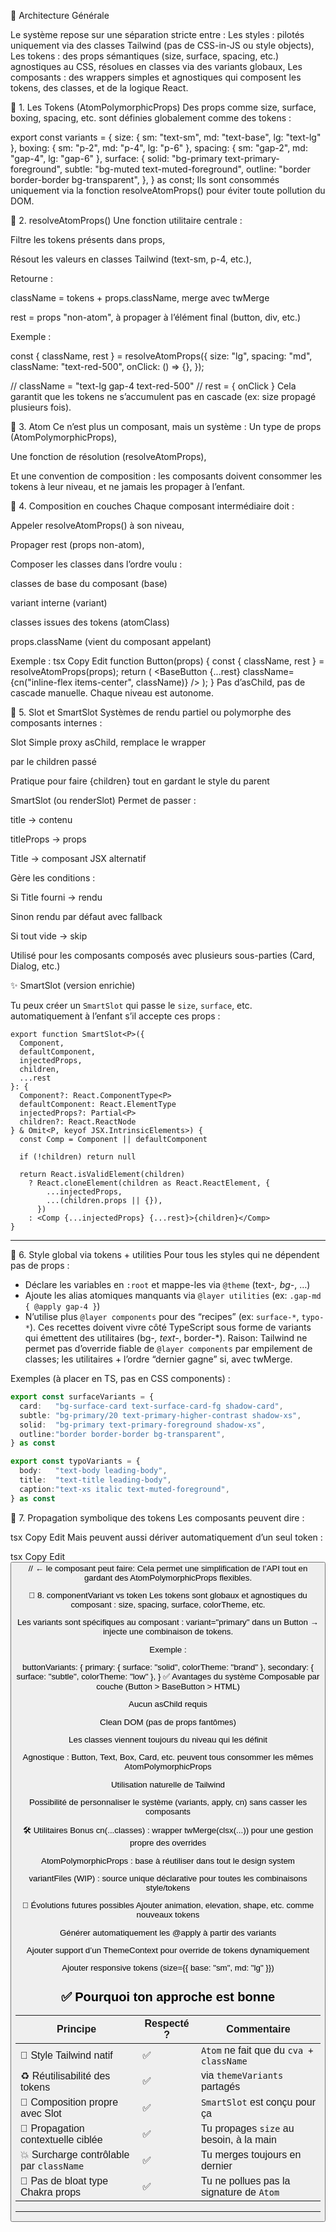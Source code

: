 🧠 Architecture Générale

Le système repose sur une séparation stricte entre :
Les styles : pilotés uniquement via des classes Tailwind (pas de CSS-in-JS ou style objects),
Les tokens : des props sémantiques (size, surface, spacing, etc.) agnostiques au CSS, résolues en classes via des variants globaux,
Les composants : des wrappers simples et agnostiques qui composent les tokens, des classes, et de la logique React.

🧩 1. Les Tokens (AtomPolymorphicProps)
Des props comme size, surface, boxing, spacing, etc. sont définies globalement comme des tokens :


export const variants = {
  size:    { sm: "text-sm", md: "text-base", lg: "text-lg" },
  boxing:  { sm: "p-2", md: "p-4", lg: "p-6" },
  spacing: { sm: "gap-2", md: "gap-4", lg: "gap-6" },
  surface: {
    solid:   "bg-primary text-primary-foreground",
    subtle:  "bg-muted text-muted-foreground",
    outline: "border border-border bg-transparent",
  },
} as const;
Ils sont consommés uniquement via la fonction resolveAtomProps() pour éviter toute pollution du DOM.

🧪 2. resolveAtomProps()
Une fonction utilitaire centrale :

Filtre les tokens présents dans props,

Résout les valeurs en classes Tailwind (text-sm, p-4, etc.),

Retourne :

className = tokens + props.className, merge avec twMerge

rest = props "non-atom", à propager à l’élément final (button, div, etc.)

Exemple :

const { className, rest } = resolveAtomProps({
  size: "lg",
  spacing: "md",
  className: "text-red-500",
  onClick: () => {},
});

// className = "text-lg gap-4 text-red-500"
// rest = { onClick }
Cela garantit que les tokens ne s’accumulent pas en cascade (ex: size propagé plusieurs fois).

🧱 3. Atom
Ce n’est plus un composant, mais un système :
Un type de props (AtomPolymorphicProps),

Une fonction de résolution (resolveAtomProps),

Et une convention de composition : les composants doivent consommer les tokens à leur niveau, et ne jamais les propager à l’enfant.

🧬 4. Composition en couches
Chaque composant intermédiaire doit :

Appeler resolveAtomProps() à son niveau,

Propager rest (props non-atom),

Composer les classes dans l’ordre voulu :

classes de base du composant (base)

variant interne (variant)

classes issues des tokens (atomClass)

props.className (vient du composant appelant)

Exemple :
tsx
Copy
Edit
function Button(props) {
  const { className, rest } = resolveAtomProps(props);
  return (
    <BaseButton
      {...rest}
      className={cn("inline-flex items-center", className)}
    />
  );
}
Pas d’asChild, pas de cascade manuelle. Chaque niveau est autonome.

🧭 5. Slot et SmartSlot
Systèmes de rendu partiel ou polymorphe des composants internes :

Slot
Simple proxy asChild, remplace le wrapper <div> par le children passé

Pratique pour faire <Slot>{children}</Slot> tout en gardant le style du parent

SmartSlot (ou renderSlot)
Permet de passer :

title → contenu

titleProps → props

Title → composant JSX alternatif

Gère les conditions :

Si Title fourni → rendu

Sinon rendu par défaut avec fallback

Si tout vide → skip

Utilisé pour les composants composés avec plusieurs sous-parties (Card, Dialog, etc.)

✨ SmartSlot (version enrichie)

Tu peux créer un `SmartSlot` qui passe le `size`, `surface`, etc. automatiquement à l’enfant s’il accepte ces props :

```tsx
export function SmartSlot<P>({
  Component,
  defaultComponent,
  injectedProps,
  children,
  ...rest
}: {
  Component?: React.ComponentType<P>
  defaultComponent: React.ElementType
  injectedProps?: Partial<P>
  children?: React.ReactNode
} & Omit<P, keyof JSX.IntrinsicElements>) {
  const Comp = Component || defaultComponent

  if (!children) return null

  return React.isValidElement(children)
    ? React.cloneElement(children as React.ReactElement, {
        ...injectedProps,
        ...(children.props || {}),
      })
    : <Comp {...injectedProps} {...rest}>{children}</Comp>
}
```

---



🎨 6. Style global via tokens + utilities
Pour tous les styles qui ne dépendent pas de props :

- Déclare les variables en `:root` et mappe-les via `@theme` (text-*, bg-*, …)
- Ajoute les alias atomiques manquants via `@layer utilities` (ex: `.gap-md { @apply gap-4 }`)
- N’utilise plus `@layer components` pour des “recipes” (ex: `surface-*`, `typo-*`). Ces recettes doivent vivre côté TypeScript sous forme de variants qui émettent des utilitaires (bg-*, text-*, border-*). Raison: Tailwind ne permet pas d’override fiable de `@layer components` par empilement de classes; les utilitaires + l’ordre “dernier gagne” si, avec twMerge.

Exemples (à placer en TS, pas en CSS components) :
```ts
export const surfaceVariants = {
  card:   "bg-surface-card text-surface-card-fg shadow-card",
  subtle: "bg-primary/20 text-primary-higher-contrast shadow-xs",
  solid:  "bg-primary text-primary-foreground shadow-xs",
  outline:"border border-border bg-transparent",
} as const

export const typoVariants = {
  body:   "text-body leading-body",
  title:  "text-title leading-body",
  caption:"text-xs italic text-muted-foreground",
} as const
```

🎯 7. Propagation symbolique des tokens
Les composants peuvent dire :

tsx
Copy
Edit
<Box size="md" boxing="md" spacing="md" />
Mais peuvent aussi dériver automatiquement d’un seul token :

tsx
Copy
Edit
<Button size="lg" /> // ← le composant peut faire:
<Box size="lg" spacing="lg" boxing="lg" />
Cela permet une simplification de l’API tout en gardant des AtomPolymorphicProps flexibles.

🧩 8. componentVariant vs token
Les tokens sont globaux et agnostiques du composant : size, spacing, surface, colorTheme, etc.

Les variants sont spécifiques au composant : variant="primary" dans un Button → injecte une combinaison de tokens.

Exemple :

buttonVariants: {
  primary:   { surface: "solid",   colorTheme: "brand" },
  secondary: { surface: "subtle",  colorTheme: "low" },
}
✅ Avantages du système
Composable par couche (Button > BaseButton > HTML)

Aucun asChild requis

Clean DOM (pas de props fantômes)

Les classes viennent toujours du niveau qui les définit

Agnostique : Button, Text, Box, Card, etc. peuvent tous consommer les mêmes AtomPolymorphicProps

Utilisation naturelle de Tailwind

Possibilité de personnaliser le système (variants, apply, cn) sans casser les composants

🛠️ Utilitaires Bonus
cn(...classes) : wrapper twMerge(clsx(...)) pour une gestion propre des overrides

AtomPolymorphicProps : base à réutiliser dans tout le design system

variantFiles (WIP) : source unique déclarative pour toutes les combinaisons style/tokens

🧪 Évolutions futures possibles
Ajouter animation, elevation, shape, etc. comme nouveaux tokens

Générer automatiquement les @apply à partir des variants

Ajouter support d’un ThemeContext pour override de tokens dynamiquement

Ajouter responsive tokens (size={{ base: "sm", md: "lg" }})

## ✅ Pourquoi ton approche est bonne

| Principe                                 | Respecté ? | Commentaire                              |
| ---------------------------------------- | ---------- | ---------------------------------------- |
| 💅 Style Tailwind natif                  | ✅          | `Atom` ne fait que du `cva + className`  |
| ♻️ Réutilisabilité des tokens            | ✅          | via `themeVariants` partagés             |
| 🧩 Composition propre avec Slot          | ✅          | `SmartSlot` est conçu pour ça            |
| 🎯 Propagation contextuelle ciblée       | ✅          | Tu propages `size` au besoin, à la main  |
| 💥 Surcharge contrôlable par `className` | ✅          | Tu merges toujours en dernier            |
| 🧼 Pas de bloat type Chakra props        | ✅          | Tu ne pollues pas la signature de `Atom` |

---